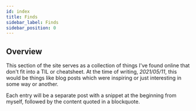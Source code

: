 ```yaml
---
id: index
title: Finds
sidebar_label: Finds
sidebar_position: 0
---
```


## Overview

This section of the site serves as a collection of things I've found online that don't fit into a TIL or cheatsheet. At the time of writing, _2021/05/11_, this would be things like blog posts which were inspiring or just interesting in some way or another.

Each entry will be a separate post with a snippet at the beginning from myself, followed by the content quoted in a blockquote.
